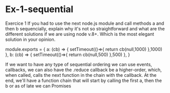 # Ex-1-sequential
Exercice 1
If you had to use the next node.js module and call methods a and then b sequencially, explain why it's not so straightforward and what are the different solutions if we are using node v.8+.
Which is the most elegant solution in your opinion.

module.exports = {
    a: (cb) => {
        setTimeout(()=>{
            return cb(null,1000)
        },1000)
    },
    b: (cb) => {
        setTimeout(()=>{
            return cb(null,500)
        },500)
    },
}

If we want to have any type of sequential ordering we can use events, callbacks, we can also have the .reduce callback be a higher-order, 
which, when called, calls the next function in the chain with the callback. 
At the end, we'll have a function chain that will start by calling the first a, then the b
or as of late we can Promises

